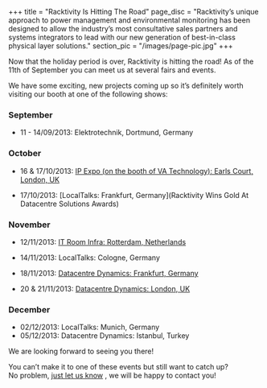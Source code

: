 +++
title = "Racktivity Is Hitting The Road"
page_disc = "Racktivity’s unique approach to power management and environmental monitoring has been designed to allow the industry’s most consultative sales partners and systems integrators to lead with our new generation of best-in-class physical layer solutions."
section_pic = "/images/page-pic.jpg"
+++



Now that the holiday period is over, Racktivity is hitting the road!
As of the 11th of September you can meet us at several fairs and events.

We have some exciting, new projects coming up so it’s definitely worth visiting our booth at one of the following shows:

### September

* 11 - 14/09/2013:   Elektrotechnik, Dortmund, Germany

### October

* 16 & 17/10/2013: [IP Expo (on the booth of VA Technology): Earls Court, London, UK](http://www.ipexpo.co.uk/)

* 17/10/2013:   [LocalTalks: Frankfurt, Germany](Racktivity Wins Gold At Datacentre Solutions Awards)

### November

* 12/11/2013:   [IT Room Infra: Rotterdam, Netherlands](http://www.itroominfra.nl/)

* 14/11/2013:   LocalTalks: Cologne, Germany

* 18/11/2013:   [Datacentre Dynamics: Frankfurt, Germany](http://www.datacenterdynamics.com/conferences/2013/frankfurt-2013)

* 20 & 21/11/2013:   [Datacentre Dynamics: London, UK](http://www.datacenterdynamics.com/conferences/2013/london-2013)

### December

* 02/12/2013:   LocalTalks: Munich, Germany
* 05/12/2013:   Datacentre Dynamics: Istanbul, Turkey

We are looking forward to seeing you there!

You can’t make it to one of these events but still want to catch up?  
No problem, [just let us know](/contact) , we will be happy to contact you!